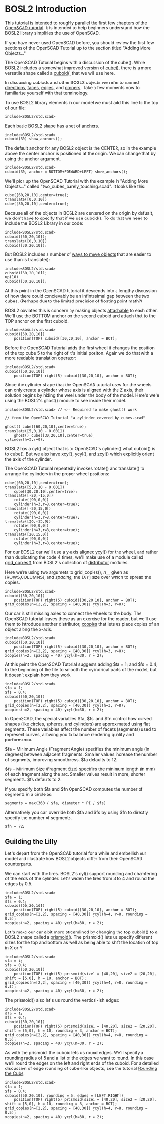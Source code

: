 # BOSL2 Introduction

This tutorial is intended to roughly parallel the first few chapters of the [OpenSCAD tutorial](https://en.wikibooks.org/wiki/OpenSCAD_Tutorial). It is intended to help beginners understand how the BOSL2 library simplifies the use of OpenSCAD.

If you have never used OpenSCAD before, you should review the first few sections of the OpenSCAD Tutorial up to the section titled "Adding More Objects..."

The OpenSCAD Tutorial begins with a discussion of the cube().  While BOSL2 includes a somewhat improved version of [cube()](https://github.com/BelfrySCAD/BOSL2/wiki/shapes3d.scad#functionmodule-cube), there is a more versatile shape called a [cuboid()](https://github.com/BelfrySCAD/BOSL2/wiki/shapes3d.scad#module-cuboid) that we will use here.

In discussing cubiods and other BOSL2 objects we refer to named [directions](https://github.com/BelfrySCAD/BOSL2/wiki/attachments.scad#subsection-specifying-directions), [faces](https://github.com/BelfrySCAD/BOSL2/wiki/attachments.scad#subsection-specifying-faces), [edges](https://github.com/BelfrySCAD/BOSL2/wiki/attachments.scad#subsection-specifying-edges), and [corners](https://github.com/BelfrySCAD/BOSL2/wiki/attachments.scad#subsection-specifying-corners).  Take a few moments now to familiarize yourself with that terminology.

To use BOSL2 library elements in our model we must add this line to the top of our file:

```openscad NORENDER
include<BOSL2/std.scad>
```

Each basic BOSL2 shape has a set of [anchors](https://github.com/BelfrySCAD/BOSL2/wiki/utorial-Attachment-Basic-Positioning#anchoring).

```openscad-3d
include<BOSL2/std.scad>
cuboid(30) show_anchors();
```

The default anchor for any BOSL2 object is the CENTER, so in the example above the center anchor is positioned at the origin.  We can change that by using the anchor argument.

```openscad-3d
include<BOSL2/std.scad>
cuboid(30, anchor = BOTTOM+FORWARD+LEFT) show_anchors();
```

We'll pick up the OpenSCAD Tutorial with the example in "Adding More Objects..." called "two_cubes_barely_touching.scad".  It looks like this:

```openscad-3d
cube([60,20,10],center=true);
translate([0,0,10])
cube([30,20,10],center=true);
```

Because all of the objects in BOSL2 are centered on the origin by defualt, we don't have to specify that if we use cuboid(). To do that we need to include the BOSL2 Library in our code:

```openscad-3d
include<BOSL2/std.scad>
cuboid([60,20,10]);
translate([0,0,10])
cuboid([30,20,10]);
```

But BOSL2 includes a number of [ways to move objects](https://github.com/BelfrySCAD/BOSL2/wiki/transforms.scad) that are easier to use than is translate():

```openscad-3d
include<BOSL2/std.scad>
cuboid([60,20,10]);
up(10)
cuboid([30,20,10]);
```

At this point in the OpenSCAD tutorial it descends into a lengthy discussion of how there could concievably be an infintesimal gap between the two cubes.  (Perhaps due to the limited precision of floating point math?)

BOSL2 obviates this is concern by making objects [attachable](https://github.com/BelfrySCAD/BOSL2/wiki/Tutorial-Attachment-Overview#attachments-overview) to each other. We'll use the BOTTOM anchor on the second cuboid and attach that to the TOP anchor on the first cuboid.

```openscad-3d
include<BOSL2/std.scad>
cuboid([60,20,10])
    position(TOP) cuboid([30,20,10], anchor = BOT);
```

Before the OpenSCAD Tutorial adds the first wheel it changes the position of the top cube 5 to the right of it's initial positon.
Again we do that with a more readable translation operator:

```openscad-3d
include<BOSL2/std.scad>
cuboid([60,20,10])
    position(TOP) right(5) cuboid([30,20,10], anchor = BOT);
```

Since the cylinder shape that the OpenSCAD tutorial uses for the wheels can only create a cylinder whose axis is aligned with the Z axis, their solution begins by hiding the weel under the body of the model.  Here's we'e using the BOSL2's ghost() module to see inside their model.

```openscad-3d
include<BOSL2/std.scad> // <-- Required to make ghost() work

// from the OpenSCAD Tutorial "a_cylinder_covered_by_cubes.scad"

ghost() cube([60,20,10],center=true);
translate([5,0,10 - 0.001])
    ghost() cube([30,20,10],center=true);
cylinder(h=3,r=8);
```

BOSL2 has a cyl() object that is to OpenSCAD's cylinder() what cuboid() is to cube().  But we also have xcyl(), ycyl(), and zcyl() which explicitly orient the axis of the cylinder.  

The OpenSCAD Tutorial repeatedly invokes rotate() and translate() to arrange the cylinders in the proper wheel positions:

```openscad-3d VPR=[41,0,70] VPD=160
cube([60,20,10],center=true);
translate([5,0,10 - 0.001])
    cube([30,20,10],center=true);
translate([-20,-15,0])
    rotate([90,0,0])
    cylinder(h=3,r=8,center=true);
translate([-20,15,0])
    rotate([90,0,0])
    cylinder(h=3,r=8,center=true);
translate([20,-15,0])
    rotate([90,0,0])
    cylinder(h=3,r=8,center=true);
translate([20,15,0])
    rotate([90,0,0])
    cylinder(h=3,r=8,center=true);
```

For our BOSL2 car we'll use a y-axis aligned [ycyl()](https://github.com/BelfrySCAD/BOSL2/wiki/shapes3d.scad#module-ycyl) for the wheel, and rather than duplicating the code 4 times, we'll make use of
a module called [grid_copies()](https://github.com/BelfrySCAD/BOSL2/wiki/distributors.scad#functionmodule-grid_copies) from BOSL2's collection of [distributor](https://github.com/BelfrySCAD/BOSL2/wiki/distributors.scad) modules.

Here we're using two argumets to grid_copies(), *n*__ given as [ROWS,COLUMNS], and *spacing*, the [XY] size over which to spread the copies.

```openscad-3d  VPR=[41,0,70] VPD=160
include<BOSL2/std.scad>
cuboid([60,20,10])
    position(TOP) right(5) cuboid([30,20,10], anchor = BOT);
grid_copies(n=[2,2], spacing = [40,30]) ycyl(h=3, r=8);
```

Our car is still missing axles to connect the wheels to the body.  The OpenSCAD tutorial leaves these as an exercise for the reader, but we'll use them to introduce another distributor, [xcopies](https://github.com/BelfrySCAD/BOSL2/wiki/distributors.scad#functionmodule-xcopies) that lets us place copies of an object along the x-axis.

```openscad-3d  VPR=[41,0,70] VPD=160
include<BOSL2/std.scad>
cuboid([60,20,10])
    position(TOP) right(5) cuboid([30,20,10], anchor = BOT);
grid_copies(n=[2,2], spacing = [40,30]) ycyl(h=3, r=8);
xcopies(n=2, spacing = 40) ycyl(h=30, r = 2);
```

At this point the OpenSCAD Tutorial suggests adding $fa = 1; and $fs = 0.4; to the beginning of the file to smooth
the cylindrical parts of the model, but it doesn't explain how they work.

```openscad-3d  VPR=[41,0,70] VPD=160
include<BOSL2/std.scad>
$fa = 1;
$fs = 0.4;
cuboid([60,20,10])
    position(TOP) right(5) cuboid([30,20,10], anchor = BOT);
grid_copies(n=[2,2], spacing = [40,30]) ycyl(h=3, r=8);
xcopies(n=2, spacing = 40) ycyl(h=30, r = 2);
```

In OpenSCAD, the special variables $fa, $fs, and $fn control how curved shapes (like circles, spheres, and cylinders) are approximated using flat segments. These variables affect the number of facets (segments) used to represent curves, allowing you to balance rendering quality and performance.

$fa – Minimum Angle (Fragment Angle) specifies the minimum angle (in degrees) between adjacent fragments. Smaller values increase the number of segments, improving smoothness. $fa defaults to 12.  

$fs – Minimum Size (Fragment Size) specifies the minimum length (in mm) of each fragment along the arc. Smaller values result in more, shorter segments.  $fs defaults to 2.

If you specify both $fa and $fn OpenSCAD computes the number of segments in a circle as:

```text
segments = max(360 / $fa, diameter * PI / $fs)
```

Alternatively you can override both $fa and $fs by using $fn to directly specify the number of segments.  

```text
$fn = 72;
```

## Guilding the Lilly

Let's depart from the OpenSCAD tutorial for a while and embellish our model and illustrate how BOSL2 objects differ from their OpenSCAD counterparts.

We can start with the tires. BOSL2's cyl() support rounding and chamfering of the ends of the cylinder.
Let's widen the tires from 3 to 4 and round the edges by 0.5.

```openscad-3d  VPR=[41,0,70] VPD=160
include<BOSL2/std.scad>
$fa = 1;
$fs = 0.4;
cuboid([60,20,10])
    position(TOP) right(5) cuboid([30,20,10], anchor = BOT);
grid_copies(n=[2,2], spacing = [40,30]) ycyl(h=4, r=8, rounding = 0.5);
xcopies(n=2, spacing = 40) ycyl(h=30, r = 2);
```

Let's make our car a bit more streamlined by changing the top cuboid() to a BOSL2 shape called a [prismoid()](https://github.com/BelfrySCAD/BOSL2/wiki/shapes3d.scad#functionmodule-prismoid). The prismoid() lets us specify different sizes for the top and bottom as well as being able to shift the location of top in X or Y.

```openscad-3d  VPR=[60,0,10] VPD=160
include<BOSL2/std.scad>
$fa = 1;
$fs = 0.4;
cuboid([60,20,10])
    position(TOP) right(5) prismoid(size1 = [40,20], size2 = [20,20], shift = [5,0], h = 10, anchor = BOT);
grid_copies(n=[2,2], spacing = [40,30]) ycyl(h=4, r=8, rounding = 0.5);
xcopies(n=2, spacing = 40) ycyl(h=30, r = 2);
```

The prismoid() also let's us round the vertical-ish edges:

```openscad-3d  VPR=[60,0,10] VPD=160
include<BOSL2/std.scad>
$fa = 1;
$fs = 0.4;
cuboid([60,20,10])
    position(TOP) right(5) prismoid(size1 = [40,20], size2 = [20,20], shift = [5,0], h = 10, rounding = 3, anchor = BOT);
grid_copies(n=[2,2], spacing = [40,30]) ycyl(h=4, r=8, rounding = 0.5);
xcopies(n=2, spacing = 40) ycyl(h=30, r = 2);
```

As with the prismoid, the cuboid lets us round edges.  We'll specify a rounding radius of 5 and a list of the edges we want to round.  In this case we'll round the edges on the left and right ends of the cuboid.  For a detailed discussion of edge rounding of cube-like objects, see the tutorial [Rounding the Cube](https://github.com/BelfrySCAD/BOSL2/wiki/Tutorial-Rounding_the_Cube).

```openscad
include<BOSL2/std.scad>
$fa = 1;
$fs = 0.4;
cuboid([60,20,10], rounding = 5, edges = [LEFT,RIGHT])
    position(TOP) right(5) prismoid(size1 = [40,20], size2 = [20,20], shift = [5,0], h = 10, rounding = 3, anchor = BOT);
grid_copies(n=[2,2], spacing = [40,30]) ycyl(h=4, r=8, rounding = 0.5);
xcopies(n=2, spacing = 40) ycyl(h=30, r = 2);
```

